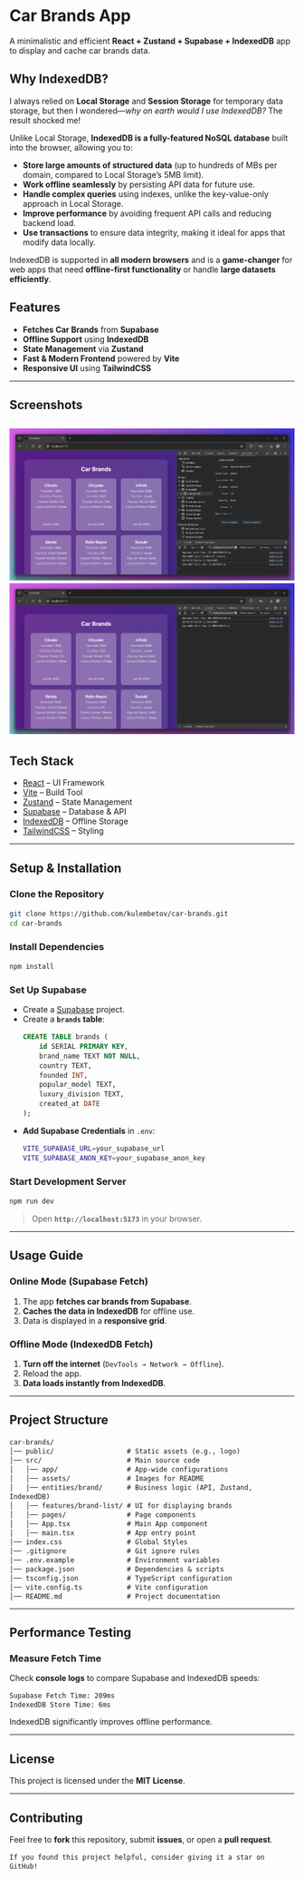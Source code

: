 # Car Brands App

A minimalistic and efficient **React + Zustand + Supabase + IndexedDB** app to display and cache car brands data.

## Why IndexedDB?

I always relied on **Local Storage** and **Session Storage** for temporary data storage, but then I wondered—_why on earth would I use IndexedDB?_ The result shocked me!

Unlike Local Storage, **IndexedDB is a fully-featured NoSQL database** built into the browser, allowing you to:

- **Store large amounts of structured data** (up to hundreds of MBs per domain, compared to Local Storage’s 5MB limit).
- **Work offline seamlessly** by persisting API data for future use.
- **Handle complex queries** using indexes, unlike the key-value-only approach in Local Storage.
- **Improve performance** by avoiding frequent API calls and reducing backend load.
- **Use transactions** to ensure data integrity, making it ideal for apps that modify data locally.

IndexedDB is supported in **all modern browsers** and is a **game-changer** for web apps that need **offline-first functionality** or handle **large datasets efficiently**.

## Features

- **Fetches Car Brands** from **Supabase**
- **Offline Support** using **IndexedDB**
- **State Management** via **Zustand**
- **Fast & Modern Frontend** powered by **Vite**
- **Responsive UI** using **TailwindCSS**

---

## Screenshots
![img.png](src/assets/img.png)
![img_1.png](src/assets/img_1.png)
---

## Tech Stack

- [React](https://react.dev/) – UI Framework
- [Vite](https://vitejs.dev/) – Build Tool
- [Zustand](https://github.com/pmndrs/zustand) – State Management
- [Supabase](https://supabase.com/) – Database & API
- [IndexedDB](https://developer.mozilla.org/en-US/docs/Web/API/IndexedDB_API) – Offline Storage
- [TailwindCSS](https://tailwindcss.com/) – Styling

---

## Setup & Installation

### Clone the Repository

```sh
git clone https://github.com/kulembetov/car-brands.git
cd car-brands
```

### Install Dependencies

```sh
npm install
```

### Set Up Supabase

- Create a [Supabase](https://supabase.com/) project.
- Create a **`brands` table**:
  ```sql
  CREATE TABLE brands (
      id SERIAL PRIMARY KEY,
      brand_name TEXT NOT NULL,
      country TEXT,
      founded INT,
      popular_model TEXT,
      luxury_division TEXT,
      created_at DATE
  );
  ```
- **Add Supabase Credentials** in `.env`:
  ```sh
  VITE_SUPABASE_URL=your_supabase_url
  VITE_SUPABASE_ANON_KEY=your_supabase_anon_key
  ```

### Start Development Server

```sh
npm run dev
```

> Open **`http://localhost:5173`** in your browser.

---

## Usage Guide

### Online Mode (Supabase Fetch)

1. The app **fetches car brands from Supabase**.
2. **Caches the data in IndexedDB** for offline use.
3. Data is displayed in a **responsive grid**.

### Offline Mode (IndexedDB Fetch)

1. **Turn off the internet** (`DevTools → Network → Offline`).
2. Reload the app.
3. **Data loads instantly from IndexedDB**.

---

## Project Structure

```
car-brands/
│── public/                  # Static assets (e.g., logo)
│── src/                     # Main source code
│   │── app/                 # App-wide configurations
│   │── assets/              # Images for README
│   │── entities/brand/      # Business logic (API, Zustand, IndexedDB)
│   │── features/brand-list/ # UI for displaying brands
│   │── pages/               # Page components
│   │── App.tsx              # Main App component
│   │── main.tsx             # App entry point
│── index.css                # Global Styles
│── .gitignore               # Git ignore rules
│── .env.example             # Environment variables
│── package.json             # Dependencies & scripts
│── tsconfig.json            # TypeScript configuration
│── vite.config.ts           # Vite configuration
│── README.md                # Project documentation
```

---

## Performance Testing

### Measure Fetch Time

Check **console logs** to compare Supabase and IndexedDB speeds:

```
Supabase Fetch Time: 209ms
IndexedDB Store Time: 6ms
```

IndexedDB significantly improves offline performance.

---

## License

This project is licensed under the **MIT License**.

---

## Contributing

Feel free to **fork** this repository, submit **issues**, or open a **pull request**.

```
If you found this project helpful, consider giving it a star on GitHub!
```
